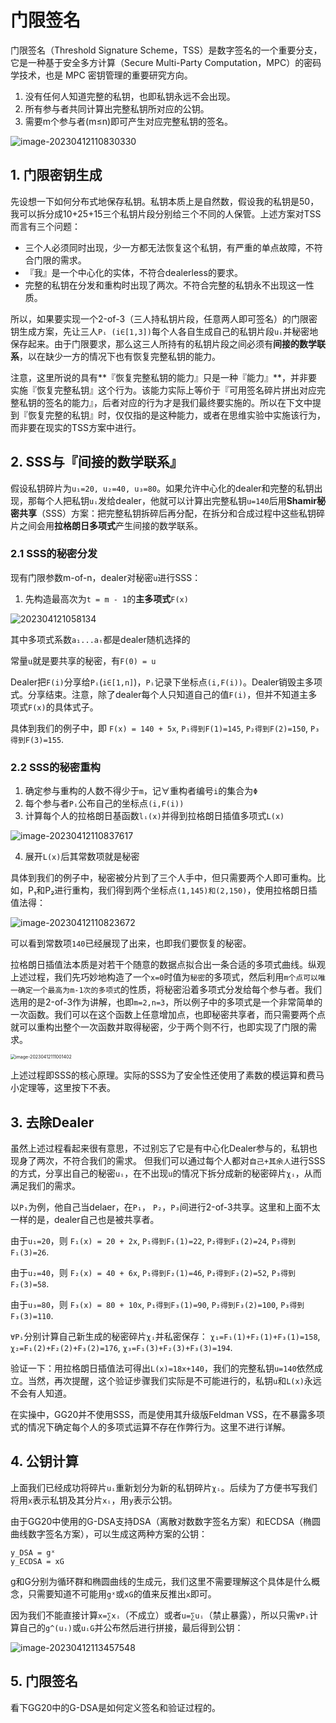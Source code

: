 # 门限签名

门限签名（Threshold Signature Scheme，TSS）是数字签名的一个重要分支，它是一种基于安全多方计算（Secure Multi-Party Computation，MPC）的密码学技术，也是 MPC 密钥管理的重要研究方向。

1. 没有任何人知道完整的私钥，也即私钥永远不会出现。
2. 所有参与者共同计算出完整私钥所对应的公钥。
3. 需要m个参与者(m≤n)即可产生对应完整私钥的签名。

![image-20230412110830330](https://picture-1258612855.cos.ap-shanghai.myqcloud.com/202304121108354.png)

## 1. 门限密钥生成

先设想一下如何分布式地保存私钥。私钥本质上是自然数，假设我的私钥是50，我可以拆分成10+25+15三个私钥片段分别给三个不同的人保管。上述方案对TSS而言有三个问题：

- 三个人必须同时出现，少一方都无法恢复这个私钥，有严重的单点故障，不符合门限的需求。
- 『我』是一个中心化的实体，不符合dealerless的要求。
- 完整的私钥在分发和重构时出现了两次。不符合完整的私钥永不出现这一性质。

所以，如果要实现一个2-of-3（三人持私钥片段，任意两人即可签名）的门限密钥生成方案，先让三人`Pᵢ (i∈[1,3])`每个人各自生成自己的私钥片段`uᵢ`并秘密地保存起来。由于门限要求，那么这三人所持有的私钥片段之间必须有**间接的数学联系**，以在缺少一方的情况下也有恢复完整私钥的能力。

注意，这里所说的具有**『恢复完整私钥的能力』只是一种『能力』**，并非要实施『恢复完整私钥』这个行为。该能力实际上等价于『可用签名碎片拼出对应完整私钥的签名的能力』，后者对应的行为才是我们最终要实施的。所以在下文中提到『恢复完整的私钥』时，仅仅指的是这种能力，或者在思维实验中实施该行为，而非要在现实的TSS方案中进行。



## 2. SSS与『间接的数学联系』

假设私钥碎片为`u₁=20, u₂=40, u₃=80`。如果允许中心化的dealer和完整的私钥出现，那每个人把私钥`uᵢ`发给dealer，他就可以计算出完整私钥`u=140`后用**Shamir秘密共享**（SSS）方案：把完整私钥拆碎后再分配，在拆分和合成过程中这些私钥碎片之间会用**拉格朗日多项式**产生间接的数学联系。

### 2.1 SSS的秘密分发

现有门限参数m-of-n，dealer对秘密`u`进行SSS：

1. 先构造最高次为`t = m - 1`的**主多项式**`F(x)`

![202304121058134](https://picture-1258612855.cos.ap-shanghai.myqcloud.com/202304121058894.png)

其中多项式系数`a₁...aₜ`都是dealer随机选择的

常量`u`就是要共享的秘密，有`F(0) = u`

Dealer把`F(i)`分享给`Pᵢ`(`i∈[1,n]`)，`Pᵢ`记录下坐标点`(i,F(i))`。Dealer销毁主多项式。分享结束。注意，除了dealer每个人只知道自己的值`F(i)`，但并不知道主多项式`F(x)`的具体式子。

具体到我们的例子中，即
`F(x) = 140 + 5x`, `P₁得到F(1)=145`, `P₂得到F(2)=150`, `P₃得到F(3)=155`.

### 2.2 SSS的秘密重构

1. 确定参与重构的人数不得少于`m`，记∀重构者编号`i`的集合为`Φ`
2. 每个参与者`Pᵢ`公布自己的坐标点`(i,F(i))`
3. 计算每个人的拉格朗日基函数`lᵢ(x)`并得到拉格朗日插值多项式`L(x)`

 ![image-20230412110837617](https://picture-1258612855.cos.ap-shanghai.myqcloud.com/202304121108647.png)

4. 展开`L(x)`后其常数项就是秘密

具体到我们的例子中，秘密被分片到了三个人手中，但只需要两个人即可重构。比如，P₁和P₂进行重构，我们得到两个坐标点`(1,145)和(2,150)`，使用拉格朗日插值法得：

![image-20230412110823672](https://picture-1258612855.cos.ap-shanghai.myqcloud.com/202304121108696.png)

可以看到常数项`140`已经展现了出来，也即我们要恢复的秘密。

拉格朗日插值法本质是对若干个随意的数据点拟合出一条合适的多项式曲线。纵观上述过程，我们先巧妙地构造了一个`x=0`时值为`秘密`的多项式，然后利用`m个点可以唯一确定一个最高为m-1次的多项式`的性质，将秘密沿着多项式分发给每个参与者。我们选用的是2-of-3作为讲解，也即`m=2,n=3`，所以例子中的多项式是一个非常简单的一次函数。我们可以在这个函数上任意增加点，也即秘密共享者，而只需要两个点就可以重构出整个一次函数并取得秘密，少于两个则不行，也即实现了门限的需求。

<img src="https://picture-1258612855.cos.ap-shanghai.myqcloud.com/202304121110433.png" alt="image-20230412111001402" style="zoom:50%;" />

上述过程即SSS的核心原理。实际的SSS为了安全性还使用了素数的模运算和费马小定理等，这里按下不表。

## 3. 去除Dealer

虽然上述过程看起来很有意思，不过别忘了它是有中心化Dealer参与的，私钥也现身了两次，不符合我们的需求。
 但我们可以通过每个人都对`自己+其余人`进行SSS的方式，分享出自己的秘密`uᵢ`，在不出现`u`的情况下拆分成新的秘密碎片`χᵢ`，从而满足我们的需求。

以`P₁`为例，他自己当delaer，在`P₁`， `P₂`，`P₃`间进行2-of-3共享。这里和上面不太一样的是，dealer自己也是被共享者。

由于`u₁=20`，则
`F₁(x) = 20 + 2x`, `P₁得到F₁(1)=22`, `P₂得到F₁(2)=24`, `P₃得到F₁(3)=26`.

由于`u₂=40`，则
`F₂(x) = 40 + 6x`, `P₁得到F₂(1)=46`, `P₂得到F₂(2)=52`, `P₃得到F₂(3)=58`.

由于`u₃=80`，则
`F₃(x) = 80 + 10x`, `P₁得到F₃(1)=90`, `P₂得到F₃(2)=100`, `P₃得到F₃(3)=110`.

`∀Pᵢ`分别计算自己新生成的秘密碎片`χᵢ`并私密保存：
 `χ₁=F₁(1)+F₂(1)+F₃(1)=158`,
 `χ₂=F₁(2)+F₂(2)+F₃(2)=176`,
 `χ₃=F₁(3)+F₂(3)+F₃(3)=194`.

验证一下：用拉格朗日插值法可得出`L(x)=18x+140`，我们的完整私钥`u=140`依然成立。当然，再次提醒，这个验证步骤我们实际是不可能进行的，私钥`u`和`L(x)`永远不会有人知道。

在实操中，GG20并不使用SSS，而是使用其升级版Feldman VSS，在不暴露多项式的情况下确定每个人的多项式运算不存在作弊行为。这里不进行详解。



## 4. 公钥计算

上面我们已经成功将碎片`uᵢ`重新划分为新的私钥碎片`χᵢ`。后续为了方便书写我们将用`x`表示私钥及其分片`xᵢ`，用`y`表示公钥。

由于GG20中使用的G-DSA支持DSA（离散对数数字签名方案）和ECDSA（椭圆曲线数字签名方案），可以生成这两种方案的公钥：

```
y_DSA = gˣ
y_ECDSA = xG
```

g和G分别为循环群和椭圆曲线的生成元，我们这里不需要理解这个具体是什么概念，只需要知道不可能用`gˣ`或`xG`的值来反推出`x`即可。

因为我们不能直接计算`x=∑xᵢ`（不成立）或者`u=∑uᵢ`（禁止暴露），所以只需`∀Pᵢ`计算自己的`g^(uᵢ)`或`uᵢG`并公布然后进行拼接，最后得到公钥：

![image-20230412113457548](https://picture-1258612855.cos.ap-shanghai.myqcloud.com/202304121134582.png)

## 5. 门限签名

看下GG20中的G-DSA是如何定义签名和验证过程的。
